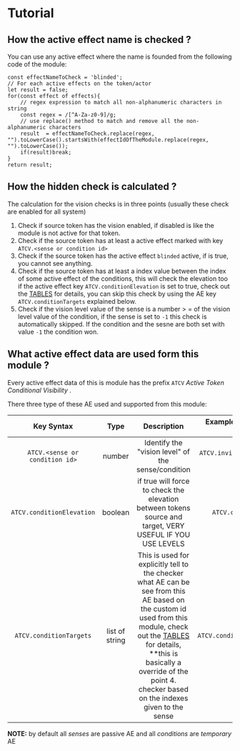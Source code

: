 # Tutorial

## How the active effect name is checked ?

You can use any active effect where the name is founded from the following code of the module:

```
const effectNameToCheck = 'blinded';
// For each active effects on the token/actor
let result = false;
for(const effect of effects){
    // regex expression to match all non-alphanumeric characters in string
    const regex = /[^A-Za-z0-9]/g;
    // use replace() method to match and remove all the non-alphanumeric characters
    result  = effectNameToCheck.replace(regex, "").toLowerCase().startsWith(effectIdOfTheModule.replace(regex, "").toLowerCase());
    if(result)break;
}
return result;
```

## How the hidden check is calculated ?

The calculation for the vision checks is in three points (usually these check are enabled for all system)

1) Check if source token has the vision enabled, if disabled is like the module is not active for that token.
2) Check if the source token has at least a active effect marked with key `ATCV.<sense or condition id>` 
3) Check if the source token has the active effect `blinded` active, if is true, you cannot see anything.
4) Check if the source token has at least a index value between the index of some active effect of the conditions, this will check the elevation too if the active effect key `ATCV.conditionElevation` is set to true, check out the [TABLES](./tables.md) for details, you can skip this check by using the AE key `ATCV.conditionTargets` explained below.
5) Check if the vision level value of the sense is a number > = of the vision level value of the condition, if the sense is set to `-1` this check is automatically skipped. If the condition and the sesne are both set with value `-1` the condition won.

## What active effect data are used form this module ?

Every active effect data of this is module has the prefix `ATCV` _Active Token Conditional Visibility_ .

There three type of these AE used and supported from this module:

| Key Syntax                      | Type    | Description                         | Examples Active Effect Data [Key = value] |
| :------------------------------:|:-------:|:-----------------------------------:|:--------:|
| `ATCV.<sense or condition id>`  | number  | Identify the "vision level" of the sense/condition | `ATCV.invisible = 12`, `ATCV.darkvision = 13` |
| `ATCV.conditionElevation`       | boolean | if true will force to check the elevation between tokens source and target, VERY USEFUL IF YOU USE LEVELS | `ATCV.conditionElevation = true` |
| `ATCV.conditionTargets`          | list of string | This is used for explicitly tell to the checker what AE can be see from this AE based on the custom id used from this module, check out the [TABLES](./tables.md) for details, **this is basically a override of the point 4. checker based on the indexes given to the sense  |  `ATCV.conditionTargets=hidden,invisible` |


**NOTE:** by default all _senses_ are passive AE and all _conditions_ are _temporary_ AE
